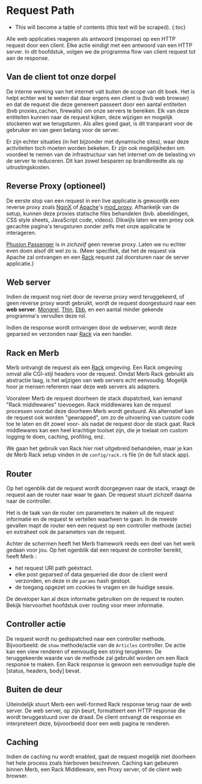 # Request Path

* This will become a table of contents (this text will be scraped).
{:toc}

Alle web applicaties reageren als antwoord (response) op een HTTP request door een client.
Elke actie eindigt met een antwoord van een HTTP server.
In dit hoofdstuk, volgen we de programma flow 
van client request tot aan de response.

## Van de client tot onze dorpel

De interne werking van het internet valt buiten de scope van dit boek.
Het is helpt echter wel te weten 
dat daar ergens een client is (bvb web browser) 
en dat de request die deze genereert passeert door een aantal
entiteiten (bvb proxies,cachen, firewalls) om onze servers te bereiken.
Elk van deze entiteiten kunnen naar de request kijken, deze wijzigen
en mogelijk stockeren wat we terugsturen.
Als alles goed gaat, is dit tranparant voor de gebruiker
en van geen belang voor de server.

Er zijn echter situaties (in het bijzonder met dynamische sites),
waar deze activiteiten toch moeten worden bekeken.
Er zijn ook mogelijkheden om voordeel te nemen van de infrastructuur van het internet
om de belasting vn de server te reduceren.
Dit kan zowel besparen op brandbreedte als op uitrustingskosten.

## Reverse Proxy (optioneel)

De eerste stop van een request in een live applicatie
is gewoonljk een reverse proxy zoals [NginX][] of [Apache][]'s [mod\_proxy][].
Afhankeljk van de setup, kunnen deze proxies statische files behandelen
(bvb. abeeldingen, CSS style sheets, JavaScript code, videos).
Dikwijls laten we een proxy ook gecachte pagina's terugsturen
zonder zelfs met onze applicatie te interageren.

[Phusion Passenger][] is  _in zichzelf_ geen reverse proxy.
Laten we nu echter even doen alsof dit wel zo is.
(Meer specifiek, dat het de request via Apache zal ontvangen
en een [Rack][] request zal doorsturen naar de server applicatie.)

## Web server

Indien de request nog niet door de reverse proxy werd teruggekeerd, 
of geen reverse proxy wordt gebruikt,
wordt de request doorgestuurd naar een **web server**.
[Mongrel][], [Thin][], [Ebb][], en een aantal minder gekende programma's 
vervullen deze rol.

Indien de response wordt ontvangen door de webserver,
wordt deze geparsed en verzonden naar [Rack][] via een handler.


## Rack en Merb

Merb ontvangt de request als een [Rack][] omgeving.
Een Rack omgeving omvat alle CGI-stijl headers voor de request.
Omdat Merb Rack gebruikt als abstractie laag,
is het wijzigen van web servers echt eenvoudig.
Mogelijk hoor je mensen refereren naar deze web servers als adapters.

Vooraleer Merb de request doorheen de stack dispatched, 
kan iemand "Rack middlewares" toevoegen.
Rack middlewares kan de request processen voordat deze doorheen Merb wordt gestuurd.
Als alternatief kan de request ook worden "gewrapped",
om zo de uitvoering van custom code toe te laten en dit zowel voor- als nadat de request 
door de stack gaat.
Rack middlewares kan een heel krachtige toolset zijn, die je toelaat om
custom logging te doen, caching, profiling, enz.

We gaan het gebruik van Rack hier niet uitgebreid behandelen,
maar je kan de Merb Rack setup vinden in de ``config/rack.rb`` file
(in de full stack app).

## Router

Op het ogenblik dat de request wordt doorgegeven naar de stack,
vraagt de request aan de router naar waar te gaan.
De request stuurt zichzelf daarna naar de controller.

Het is de taak van de router om parameters te maken uit de request informatie
en de request te vertellen waarheen te gaan.
In de meeste gevallen mapt de router een een request op een controller methode (actie)
en extraheet ook de parameters van de request.

Achter de schermen heeft het Merb framework reeds een deel van het werk gedaan voor jou.
Op het ogenblik dat een request de controller bereikt, heeft Merb :

* het request URI path geëxtract.
* elke post geparsed of data gequeried die door de client werd verzonden,
  en deze in de ``params`` hash gestopt.
* de toegang opgezet om cookies te vragen en de huidige sessie.

De developer kan al deze informatie gebruiken om de request te routen.
Bekijk hiervoorhet hoofdstuk over routing <!-- (???) --> voor meer informatie.

## Controller actie

De request wordt nu gedispatched naar een controller methode.
Bijvoorbeeld: de ``show`` methode/actie van de ``Articles`` controller.
De actie kan een view renderen of eenvoudig een string terugkeren.
De teruggekeerde waarde van de methode zal gebruikt worden om een Rack response te maken.
Een Rack response is gewoon een eenvoudige tuple die \[status, headers, body\] bevat.

## Buiten de deur

Uiteindelijk stuurt Merb een well-formed Rack response terug naar de web server.
De web server, op zijn beurt, formatteert een HTTP response
die wordt teruggestuurd over de draad.
De client ontvangt de response en interpreteert deze, bijvoorbeeld door
een web pagina te renderen.


## Caching

Indien de caching nu wordt enabled,
gaat de request mogelijk niet doorheen het hele process zoals hierboven beschreven.
Caching kan gebeuren binnen Merb, een Rack Middleware, een Proxy server,
of de client web browser.


<!-- Links -->
[Apache]:             http://httpd.apache.org/
[GlassFish]:          /nl/deployment/jruby
[mod\_proxy]:         http://httpd.apache.org/docs/2.0/mod/mod_proxy.html
[Mongrel]:            http://mongrel.rubyforge.org/
[MVC]:                /nl/getting-started/mvc
[NginX]:              /nl/deployment/nginx
[Phusion Passenger]:  /nl/deployment/passenger
[Rack]:               http://rack.rubyforge.org/
[Thin]:               http://code.macournoyer.com/thin/
[Ebb]:                http://ebb.rubyforge.org/